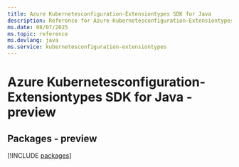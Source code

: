 ```yaml
---
title: Azure Kubernetesconfiguration-Extensiontypes SDK for Java
description: Reference for Azure Kubernetesconfiguration-Extensiontypes SDK for Java
ms.date: 08/07/2025
ms.topic: reference
ms.devlang: java
ms.service: kubernetesconfiguration-extensiontypes
---
```

# Azure Kubernetesconfiguration-Extensiontypes SDK for Java - preview
## Packages - preview
[!INCLUDE [packages](kubernetesconfiguration-extensiontypes-index.md)]